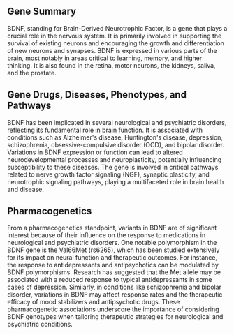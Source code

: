 ## Gene Summary
BDNF, standing for Brain-Derived Neurotrophic Factor, is a gene that plays a crucial role in the nervous system. It is primarily involved in supporting the survival of existing neurons and encouraging the growth and differentiation of new neurons and synapses. BDNF is expressed in various parts of the brain, most notably in areas critical to learning, memory, and higher thinking. It is also found in the retina, motor neurons, the kidneys, saliva, and the prostate.

## Gene Drugs, Diseases, Phenotypes, and Pathways
BDNF has been implicated in several neurological and psychiatric disorders, reflecting its fundamental role in brain function. It is associated with conditions such as Alzheimer's disease, Huntington's disease, depression, schizophrenia, obsessive-compulsive disorder (OCD), and bipolar disorder. Variations in BDNF expression or function can lead to altered neurodevelopmental processes and neuroplasticity, potentially influencing susceptibility to these diseases. The gene is involved in critical pathways related to nerve growth factor signaling (NGF), synaptic plasticity, and neurotrophic signaling pathways, playing a multifaceted role in brain health and disease.

## Pharmacogenetics
From a pharmacogenetics standpoint, variants in BDNF are of significant interest because of their influence on the response to medications in neurological and psychiatric disorders. One notable polymorphism in the BDNF gene is the Val66Met (rs6265), which has been studied extensively for its impact on neural function and therapeutic outcomes. For instance, the response to antidepressants and antipsychotics can be modulated by BDNF polymorphisms. Research has suggested that the Met allele may be associated with a reduced response to typical antidepressants in some cases of depression. Similarly, in conditions like schizophrenia and bipolar disorder, variations in BDNF may affect response rates and the therapeutic efficacy of mood stabilizers and antipsychotic drugs. These pharmacogenetic associations underscore the importance of considering BDNF genotypes when tailoring therapeutic strategies for neurological and psychiatric conditions.